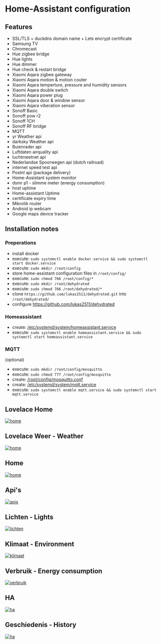 # Home-Assistant configuration  

  
## Features  
  
* SSL/TLS + duckdns domain name + Lets encrypt certificate
* Samsung TV
* Chromecast
* Hue zigbee bridge
* Hue lights
* Hue dimmer
* Hue check & restart bridge
* Xiaomi Aqara zigbee gateway
* Xiaomi Aqara motion & motion couter
* Xiaomi Aqara temperture, pressure and humidity sensors
* Xiaomi Aqara double switch 
* Xiaomi Aqara power plug
* Xiaomi Aqara door & window sensor
* Xiaomi Aqara viberation sensor
* Sonoff Basic
* Sonoff pow r2
* Sonoff 1CH
* Sonoff RF bridge
* MQTT
* yr Weather api
* darksky Weather api
* Buienrader api
* Luftdaten airquality api
* luchtmeetnet api
* Nederlandse Spoorwegen api (dutch railroad)
* internet speed test api
* Postnl api (package delivery)
* Home-Assistant system monitor
* dsmr p1 - slimme meter (energy consumption)
* host uptime
* Home-assistant Uptime
* certificate expiry time
* Mikrotik router 
* Android ip webcam
* Google maps device tracker

## Installation notes

### Preperations

* install docker
* execute: `sudo systemctl enable docker.service && sudo systemctl start docker.service`
* execute: `sudo mkdir /root/config`
* store home-assistant configuration files in `/root/config/`
* execute: `sudo chmod 766 /root/config/*`
* execute: `sudo mkdir /root/dehydrated`
* execute: `sudo chmod 766 /root/dehydrated/*`
* clone `https://github.com/lukas2511/dehydrated.git` into `/root/dehydrated/`
* configure https://github.com/lukas2511/dehydrated

### Homeassistant

* create: [/etc/systemd/system/homeassistant.service](https://raw.githubusercontent.com/tedsluis/Home-AssistantConfig/master/systemd/homeassistant.service)
* execute: `sudo systemctl enable homeassistant.service && sudo systemctl start homeassistant.service`

### MQTT

(optional)
* execute: `sudo mkdir /root/config/mosquitto` 
* execute: `sudo chmod 777 /root/config/mosquitto` 
* create: [/root/config/mosquitto.conf](https://raw.githubusercontent.com/tedsluis/Home-AssistantConfig/master/mosquitto.conf)
* create: [/etc/systemd/system/mqtt.service](https://raw.githubusercontent.com/tedsluis/Home-AssistantConfig/master/systemd/mqtt.service)
* execute: `sudo systemctl enable mqtt.service && sudo systemctl start mqtt.service`
  
  
## Lovelace Home
[![home](https://raw.githubusercontent.com/tedsluis/Home-AssistantConfig/master/images/lovelace-home.png)](https://raw.githubusercontent.com/tedsluis/Home-AssistantConfig/master/images/lovelace-home.png)  

## Lovelace Weer - Weather
[![home](https://raw.githubusercontent.com/tedsluis/Home-AssistantConfig/master/images/lovelace-weer.png)](https://raw.githubusercontent.com/tedsluis/Home-AssistantConfig/master/images/lovelace-weer.png)  

## Home  
[![home](https://raw.githubusercontent.com/tedsluis/Home-AssistantConfig/master/images/home.gif)](https://raw.githubusercontent.com/tedsluis/Home-AssistantConfig/master/images/home.gif)  
  
## Api's  
[![apis](https://raw.githubusercontent.com/tedsluis/Home-AssistantConfig/master/images/apis.gif)](https://raw.githubusercontent.com/tedsluis/Home-AssistantConfig/master/images/apis.gif)  
  
## Lichten - Lights    
[![lichten](https://raw.githubusercontent.com/tedsluis/Home-AssistantConfig/master/images/lichten.gif)](https://raw.githubusercontent.com/tedsluis/Home-AssistantConfig/master/images/lichten.gif)  
  
## Klimaat - Environment  
[![klimaat](https://raw.githubusercontent.com/tedsluis/Home-AssistantConfig/master/images/klimaat.gif)](https://raw.githubusercontent.com/tedsluis/Home-AssistantConfig/master/images/klimaat.gif)  
  
## Verbruik - Energy consumption   
[![verbruik](https://raw.githubusercontent.com/tedsluis/Home-AssistantConfig/master/images/verbruik.gif)](https://raw.githubusercontent.com/tedsluis/Home-AssistantConfig/master/images/verbruik.gif)  
  
## HA
[![ha](https://raw.githubusercontent.com/tedsluis/Home-AssistantConfig/master/images/ha.gif)](https://raw.githubusercontent.com/tedsluis/Home-AssistantConfig/master/images/ha.gif)  
  
## Geschiedenis - History
[![ha](https://raw.githubusercontent.com/tedsluis/Home-AssistantConfig/master/images/history.gif)](https://raw.githubusercontent.com/tedsluis/Home-AssistantConfig/master/images/history.gif)  
 

